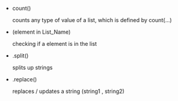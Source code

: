 - count()
    
    counts any type of value of a list, which is defined by count(…)
    
- (element in List_Name)
    
    checking if a element is in the list
    
- .split()
    
    splits up strings
    
- .replace()
    
    replaces / updates a string (string1 , string2)

